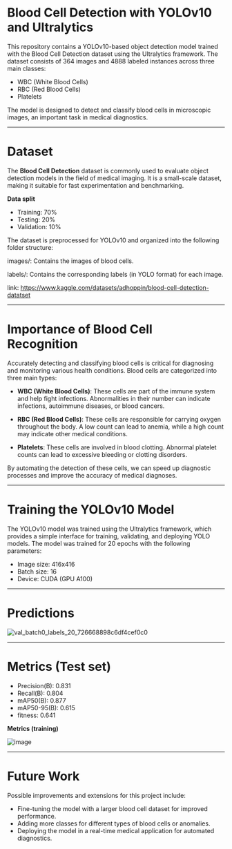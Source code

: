 # Blood Cell Detection with YOLOv10 and Ultralytics
This repository contains a YOLOv10-based object detection model trained with the Blood Cell Detection dataset using the Ultralytics framework. The dataset consists of 364 images and 4888 labeled instances across three main classes:

* WBC (White Blood Cells)
* RBC (Red Blood Cells)
* Platelets
  
The model is designed to detect and classify blood cells in microscopic images, an important task in medical diagnostics.

-----------------------------------------------------------------------------

# Dataset

The **Blood Cell Detection** dataset is commonly used to evaluate object detection models in the field of medical imaging. It is a small-scale dataset, making it suitable for fast experimentation and benchmarking.

**Data split**
* Training: 70%
* Testing: 20%
* Validation: 10%

The dataset is preprocessed for YOLOv10 and organized into the following folder structure:

images/: Contains the images of blood cells.

labels/: Contains the corresponding labels (in YOLO format) for each image.

link: https://www.kaggle.com/datasets/adhoppin/blood-cell-detection-datatset

-----------------------------------------------------------------------------

# Importance of Blood Cell Recognition

Accurately detecting and classifying blood cells is critical for diagnosing and monitoring various health conditions. Blood cells are categorized into three main types:

* **WBC (White Blood Cells)**: These cells are part of the immune system and help fight infections. Abnormalities in their number can indicate infections, autoimmune diseases, or blood cancers.

* **RBC (Red Blood Cells)**: These cells are responsible for carrying oxygen throughout the body. A low count can lead to anemia, while a high count may indicate other medical conditions.

* **Platelets**: These cells are involved in blood clotting. Abnormal platelet counts can lead to excessive bleeding or clotting disorders.

By automating the detection of these cells, we can speed up diagnostic processes and improve the accuracy of medical diagnoses.

-----------------------------------------------------------------------------

# Training the YOLOv10 Model

The YOLOv10 model was trained using the Ultralytics framework, which provides a simple interface for training, validating, and deploying YOLO models. The model was trained for 20 epochs with the following parameters:

* Image size: 416x416
* Batch size: 16
* Device: CUDA (GPU A100)

-----------------------------------------------------------------------------

# Predictions

![val_batch0_labels_20_726668898c6df4cef0c0](https://github.com/user-attachments/assets/cbe01dbd-d69e-4d5c-a399-1c97301413f3)

-----------------------------------------------------------------------------

# Metrics (Test set)

* Precision(B): 0.831
* Recall(B): 0.804
* mAP50(B): 0.877
* mAP50-95(B): 0.615
* fitness: 0.641

**Metrics (training)**

![image](https://github.com/user-attachments/assets/d2b258fa-9b9d-44a3-a0b8-c08830f75b67)

-----------------------------------------------------------------------------

# Future Work

Possible improvements and extensions for this project include:

* Fine-tuning the model with a larger blood cell dataset for improved performance.
* Adding more classes for different types of blood cells or anomalies.
* Deploying the model in a real-time medical application for automated diagnostics.
